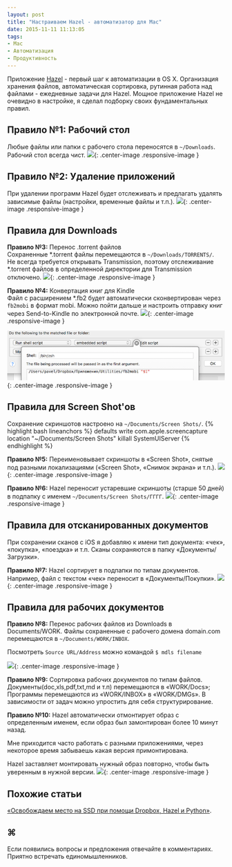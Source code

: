 ```yaml
---
layout: post
title: "Настраиваем Hazel - автоматизатор для Mac"
date: 2015-11-11 11:13:05
tags:
- Mac
- Автоматизация
- Продуктивность
---
```


Приложение [Hazel](https://www.noodlesoft.com/hazel.php) - первый шаг к автоматизации в OS X. Организация хранения файлов, автоматическая сортировка, рутинная работа над файлами - ежедневные задачи для Hazel. Мощное приложение Hazel не очевидно в настройке, я сделал подборку своих фундаментальных правил. 

## Правило №1: Рабочий стол
Любые файлы или папки с рабочего стола переносятся в `~/Downloads`.  
Рабочий стол всегда чист.
![](http://pavel.miroshnichen.co/images/2015/11/hazel-01.png){: .center-image .responsive-image }


## Правило №2: Удаление приложений
При удалении программ Hazel будет отслеживать и предлагать удалять зависимые файлы (настройки, временные файлы и т.п.).
![](http://pavel.miroshnichen.co/images/2015/11/hazel-02.png){: .center-image .responsive-image }
 
## Правила для Downloads

**Правило №3:** Перенос .torrent файлов  
Сохраненные *.torrent файлы перемещаются в `~/Downloads/TORRENTS/`.  
Не всегда требуется открывать Transmission, поэтому отслеживание *.torrent файлов в определенной директории для Transmission отключено.
![](http://pavel.miroshnichen.co/images/2015/11/hazel-03.png){: .center-image .responsive-image }


**Правило №4:** Конвертация книг для Kindle  
Файл с расширением *.fb2 будет автоматически сконвертирован через `fb2mobi` в формат mobi. Можно пойти дальше и настроить отправку книг через Send-to-Kindle по электронной почте.
![](http://pavel.miroshnichen.co/images/2015/11/hazel-04.png){: .center-image .responsive-image }

![Embedded Script](/images/2015/11/hazel-05.png){: .center-image .responsive-image }

## Правила для Screen Shot'ов
Cохранение скриншотов настроено на `~/Documents/Screen Shots/`.
{% highlight bash lineanchors %}
defaults write com.apple.screencapture location "~/Documents/Screen Shots"
killall SystemUIServer
{% endhighlight %}


**Правило №5:** Переименовывает скриншоты в «Screen Shot», снятые под разными локализациями («Screen Shot», «Снимок экрана» и т.п.). 
![](http://pavel.miroshnichen.co/images/2015/11/hazel-06.png){: .center-image .responsive-image }

**Правило №6:** Hazel переносит устаревшие скриншоты (старше 50 дней) в подпапку c именем `~/Documents/Screen Shots/ГГГГ`.
![](http://pavel.miroshnichen.co/images/2015/11/hazel-07.png){: .center-image .responsive-image }


## Правила для отсканированных документов
При сохранении сканов с iOS я добавляю к имени тип документа: «чек», «покупка», «поездка» и т.п. Сканы сохраняются в папку «Документы/Загрузки».

**Правило №7:** Hazel сортирует в подпапки по типам документов. Например, файл с текстом «чек» переносит в «Документы/Покупки».
![](http://pavel.miroshnichen.co/images/2015/11/hazel-08.png){: .center-image .responsive-image }

## Правила для рабочих документов
**Правило №8:** Перенос рабочих файлов из Downloads в Documents/WORK. Файлы сохраненные с рабочего домена domain.com перемещаются в `~/Documents/WORK/INBOX`.  

Посмотреть `Source URL/Address` можно командой `$ mdls filename`

![](http://pavel.miroshnichen.co/images/2015/11/hazel-09.png){: .center-image .responsive-image }


**Правило №9:** Сортировка рабочих документов по типам файлов. Документы(doc,xls,pdf,txt,md и т.п) перемещаются в «WORK/Docs»;
Программы перемещаются из «WORK/INBOX» в «WORK/DMGs».
В зависимости от задач можно упростить для себя структурирование.

**Правило №10:** Hazel автоматически отмонтирует образ с определенным именем, если образ был замонтирован более 10 минут назад. 

Мне приходится часто работать с разными приложениями, через некоторое время забываешь какая версия примонтирована. 

Hazel заставляет монтировать нужный образ повторно, чтобы быть уверенным в нужной версии.
![](http://pavel.miroshnichen.co/images/2015/11/hazel-10.png){: .center-image .responsive-image }


## Похожие статьи
[«Освобождаем место на SSD при помощи Dropbox, Hazel и Python»](http://pavel.miroshnichen.co/2015/02/02/hazel-ios-apps/).

## ⌘
Если появились вопросы и предложения отвечайте в комментариях.  
Приятно встречать единомышленников.



